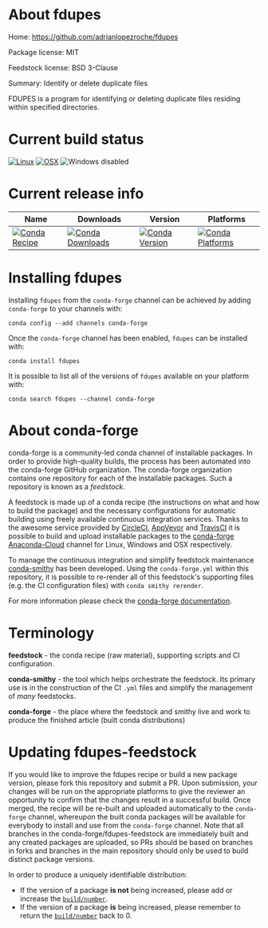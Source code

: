 About fdupes
============

Home: https://github.com/adrianlopezroche/fdupes

Package license: MIT

Feedstock license: BSD 3-Clause

Summary: Identify or delete duplicate files

FDUPES is a program for identifying or deleting duplicate files residing
within specified directories.


Current build status
====================

[![Linux](https://img.shields.io/circleci/project/github/conda-forge/fdupes-feedstock/master.svg?label=Linux)](https://circleci.com/gh/conda-forge/fdupes-feedstock)
[![OSX](https://img.shields.io/travis/conda-forge/fdupes-feedstock/master.svg?label=macOS)](https://travis-ci.org/conda-forge/fdupes-feedstock)
![Windows disabled](https://img.shields.io/badge/Windows-disabled-lightgrey.svg)

Current release info
====================

| Name | Downloads | Version | Platforms |
| --- | --- | --- | --- |
| [![Conda Recipe](https://img.shields.io/badge/recipe-fdupes-green.svg)](https://anaconda.org/conda-forge/fdupes) | [![Conda Downloads](https://img.shields.io/conda/dn/conda-forge/fdupes.svg)](https://anaconda.org/conda-forge/fdupes) | [![Conda Version](https://img.shields.io/conda/vn/conda-forge/fdupes.svg)](https://anaconda.org/conda-forge/fdupes) | [![Conda Platforms](https://img.shields.io/conda/pn/conda-forge/fdupes.svg)](https://anaconda.org/conda-forge/fdupes) |

Installing fdupes
=================

Installing `fdupes` from the `conda-forge` channel can be achieved by adding `conda-forge` to your channels with:

```
conda config --add channels conda-forge
```

Once the `conda-forge` channel has been enabled, `fdupes` can be installed with:

```
conda install fdupes
```

It is possible to list all of the versions of `fdupes` available on your platform with:

```
conda search fdupes --channel conda-forge
```


About conda-forge
=================

conda-forge is a community-led conda channel of installable packages.
In order to provide high-quality builds, the process has been automated into the
conda-forge GitHub organization. The conda-forge organization contains one repository
for each of the installable packages. Such a repository is known as a *feedstock*.

A feedstock is made up of a conda recipe (the instructions on what and how to build
the package) and the necessary configurations for automatic building using freely
available continuous integration services. Thanks to the awesome service provided by
[CircleCI](https://circleci.com/), [AppVeyor](http://www.appveyor.com/)
and [TravisCI](https://travis-ci.org/) it is possible to build and upload installable
packages to the [conda-forge](https://anaconda.org/conda-forge)
[Anaconda-Cloud](http://docs.anaconda.org/) channel for Linux, Windows and OSX respectively.

To manage the continuous integration and simplify feedstock maintenance
[conda-smithy](http://github.com/conda-forge/conda-smithy) has been developed.
Using the ``conda-forge.yml`` within this repository, it is possible to re-render all of
this feedstock's supporting files (e.g. the CI configuration files) with ``conda smithy rerender``.

For more information please check the [conda-forge documentation](https://conda-forge.org/docs/).

Terminology
===========

**feedstock** - the conda recipe (raw material), supporting scripts and CI configuration.

**conda-smithy** - the tool which helps orchestrate the feedstock.
                   Its primary use is in the construction of the CI ``.yml`` files
                   and simplify the management of *many* feedstocks.

**conda-forge** - the place where the feedstock and smithy live and work to
                  produce the finished article (built conda distributions)


Updating fdupes-feedstock
=========================

If you would like to improve the fdupes recipe or build a new
package version, please fork this repository and submit a PR. Upon submission,
your changes will be run on the appropriate platforms to give the reviewer an
opportunity to confirm that the changes result in a successful build. Once
merged, the recipe will be re-built and uploaded automatically to the
`conda-forge` channel, whereupon the built conda packages will be available for
everybody to install and use from the `conda-forge` channel.
Note that all branches in the conda-forge/fdupes-feedstock are
immediately built and any created packages are uploaded, so PRs should be based
on branches in forks and branches in the main repository should only be used to
build distinct package versions.

In order to produce a uniquely identifiable distribution:
 * If the version of a package **is not** being increased, please add or increase
   the [``build/number``](http://conda.pydata.org/docs/building/meta-yaml.html#build-number-and-string).
 * If the version of a package **is** being increased, please remember to return
   the [``build/number``](http://conda.pydata.org/docs/building/meta-yaml.html#build-number-and-string)
   back to 0.